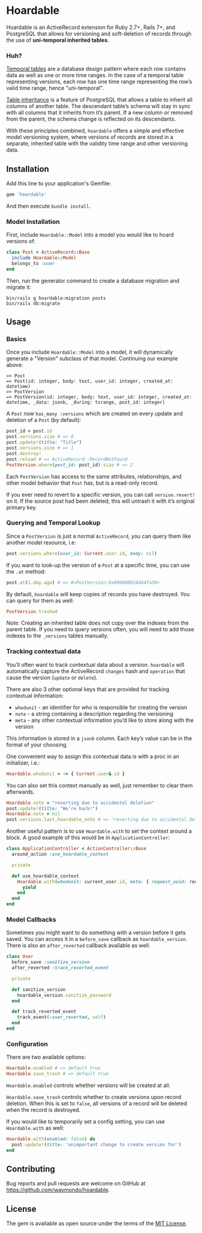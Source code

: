 # Hoardable

Hoardable is an ActiveRecord extension for Ruby 2.7+, Rails 7+, and PostgreSQL that allows for
versioning and soft-deletion of records through the use of **uni-temporal inherited tables**.

### Huh?

[Temporal tables](https://en.wikipedia.org/wiki/Temporal_database) are a database design pattern
where each row contains data as well as one or more time ranges. In the case of a temporal table
representing versions, each row has one time range representing the row’s valid time range, hence
"uni-temporal".

[Table inheritance](https://www.postgresql.org/docs/14/ddl-inherit.html) is a feature of PostgreSQL
that allows a table to inherit all columns of another table. The descendant table’s schema will stay
in sync with all columns that it inherits from it’s parent. If a new column or removed from the
parent, the schema change is reflected on its descendants.

With these principles combined, `hoardable` offers a simple and effective model versioning system,
where versions of records are stored in a separate, inherited table with the validity time range and
other versioning data.

## Installation

Add this line to your application's Gemfile:

```ruby
gem 'hoardable'
```

And then execute `bundle install`.

### Model Installation

First, include `Hoardable::Model` into a model you would like to hoard versions of:

```ruby
class Post < ActiveRecord::Base
  include Hoardable::Model
  belongs_to :user
end
```

Then, run the generator command to create a database migration and migrate it:

```
bin/rails g hoardable:migration posts
bin/rails db:migrate
```

## Usage

### Basics

Once you include `Hoardable::Model` into a model, it will dynamically generate a "Version" subclass
of that model. Continuing our example above:

```
>> Post
=> Post(id: integer, body: text, user_id: integer, created_at: datetime)
>> PostVersion
=> PostVersion(id: integer, body: text, user_id: integer, created_at: datetime, _data: jsonb, _during: tsrange, post_id: integer)
```

A `Post` now `has_many :versions` which are created on every update and deletion of a `Post` (by
default):

```ruby
post_id = post.id
post.versions.size # => 0
post.update!(title: "Title")
post.versions.size # => 1
post.destroy!
post.reload # => ActiveRecord::RecordNotFound
PostVersion.where(post_id: post_id).size # => 2
```

Each `PostVersion` has access to the same attributes, relationships, and other model behavior that
`Post` has, but is a read-only record.

If you ever need to revert to a specific version, you can call `version.revert!` on it. If the
source post had been deleted, this will untrash it with it’s original primary key.

### Querying and Temporal Lookup

Since a `PostVersion` is just a normal `ActiveRecord`, you can query them like another model
resource, i.e:

```ruby
post.versions.where(user_id: Current.user.id, body: nil)
```

If you want to look-up the version of a `Post` at a specific time, you can use the `.at` method:

```ruby
post.at(1.day.ago) # => #<PostVersion:0x000000010d44fa30>
```

By default, `hoardable` will keep copies of records you have destroyed. You can query for them as
well:

```ruby
PostVersion.trashed
```

_Note:_ Creating an inherited table does not copy over the indexes from the parent table. If you
need to query versions often, you will need to add those indexes to the `_versions` tables manually.

### Tracking contextual data

You’ll often want to track contextual data about a version. `hoardable` will automatically capture
the ActiveRecord `changes` hash and `operation` that cause the version (`update` or `delete`).

There are also 3 other optional keys that are provided for tracking contextual information:

- `whodunit` - an identifier for who is responsible for creating the version
- `note` - a string containing a description regarding the versioning
- `meta` - any other contextual information you’d like to store along with the version

This information is stored in a `jsonb` column. Each key’s value can be in the format of your
choosing.

One convenient way to assign this contextual data is with a proc in an initializer, i.e.:

```ruby
Hoardable.whodunit = -> { Current.user&.id }
```

You can also set this context manually as well, just remember to clear them afterwards.

```ruby
Hoardable.note = "reverting due to accidental deletion"
post.update!(title: "We’re back!")
Hoardable.note = nil
post.versions.last.hoardable_note # => "reverting due to accidental deletion"
```

Another useful pattern is to use `Hoardable.with` to set the context around a block. A good example
of this would be in `ApplicationController`:

```ruby
class ApplicationController < ActionController::Base
  around_action :use_hoardable_context

  private

  def use_hoardable_context
    Hoardable.with(whodunit: current_user.id, meta: { request_uuid: request.uuid }) do
      yield
    end
  end
end
```

### Model Callbacks

Sometimes you might want to do something with a version before it gets saved. You can access it in a
`before_save` callback as `hoardable_version`. There is also an `after_reverted` callback available
as well.

``` ruby
class User
  before_save :sanitize_version
  after_reverted :track_reverted_event

  private

  def sanitize_version
    hoardable_version.sanitize_password
  end 

  def track_reverted_event
    track_event(:user_reverted, self)
  end
end
```

### Configuration

There are two available options:

``` ruby
Hoardable.enabled # => default true
Hoardable.save_trash # => default true
```

`Hoardable.enabled` controls whether versions will be created at all.

`Hoardable.save_trash` controls whether to create versions upon record deletion. When this is set to
`false`, all versions of a record will be deleted when the record is destroyed.

If you would like to temporarily set a config setting, you can use `Hoardable.with` as well:

```ruby
Hoardable.with(enabled: false) do
  post.update!(title: 'unimportant change to create version for')
end
```

## Contributing

Bug reports and pull requests are welcome on GitHub at https://github.com/waymondo/hoardable.

## License

The gem is available as open source under the terms of the [MIT License](https://opensource.org/licenses/MIT).
